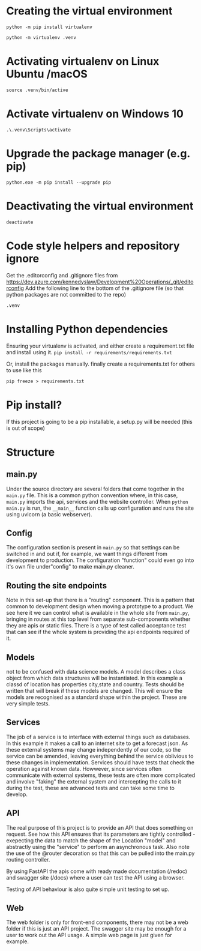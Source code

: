 # Creating the virtual environment

`python -m pip install virtualenv`

`python -m virtualenv .venv`

# Activating virtualenv on Linux Ubuntu /macOS
`source .venv/bin/active`

# Activate virtualenv on Windows 10
`.\.venv\Scripts\activate`

# Upgrade the package manager (e.g. pip)

`python.exe -m pip install --upgrade pip`

# Deactivating the virtual environment
`deactivate`

# Code style helpers and repository ignore
Get the .editorconfig and .gitignore files from https://dev.azure.com/kennedyslaw/Development%20Operations/_git/editorconfig
Add the following line to the bottom of the .gitignore file (so that python packages are not committed to the repo)

`.venv`

# Installing Python dependencies
Ensuring your virtualenv is activated,  and either create a requirement.txt file and install using it.
`pip install -r requirements/requirements.txt`

Or, install the packages manually. finally create a requirements.txt for others to use like this

`pip freeze > requirements.txt`

# Pip install?
If this project is going to be a pip installable, a setup.py will be needed (this is out of scope)

# Structure
## main.py
Under the source directory are several folders that come together in the `main.py` file. This is a common python convention where, in this case, `main.py` imports the api, services and the website controller. When `python main.py` is run, the `__main__` function calls up configuration and runs the site using uvicorn (a basic webserver).

## Config
The configuration section is present in `main.py` so that settings can be switched in and out if, for example, we want things different from development to production. The configuration "function" could even go into it's own file under"config" to make main.py cleaner.

## Routing the site endpoints
Note in this set-up that there is a "routing" component. This is a pattern that common to development design when moving a prototype to a product. We see here it we can control what is available in the whole site from `main.py`, bringing in routes at this top level from separate sub-components whether they are apis or static files. There is a type of test called acceptance test that can see if the whole system is providing the api endpoints required of it.

## Models
not to be confused with data science models. A model describes a class object from which data structures will be instantiated. In this example a classd of location has properties city,state and country. Tests should be written that will break if these models are changed. This will ensure the models are recognised as a standard shape within the project. These are very simple tests.

## Services
The job of a service is to interface with external things such as databases. In this example it makes a call to an internet site to get a forecast json. As these external systems may change independently of our code, so the service can be amended, leaving everything behind the service oblivious to these changes in implementation. Services should have tests that check the operation against known data. Howwever, since services often communicate with external systems, these tests are often more complicated and involve "faking" the external system and intercepting the calls to it during the test, these are advanced tests and can take some time to develop.

## API
The real purpose of this project is to provide an API that does something on request. See how this API ensures that its parameters are tightly controlled - exepecting the data to match the shape of the Location "model" and abstractly using the "service" to perform an asynchronous task. Also note the use of the @router decoration so that this can be pulled into the main.py routing controller.

By using FastAPI the apis come with ready made documentation (/redoc) and swagger site (/docs) where a user can test the API using a browser.

Testing of API behaviour is also quite simple unit testing to set up.

## Web
The web folder is only for front-end components, there may not be a web folder if this is just an API project. The swagger site may be enough for a user to work out the API usage. A simple web page is just given for example.

